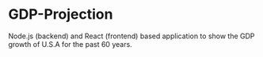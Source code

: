# GDP-Projection
Node.js (backend) and React (frontend) based application to show the GDP growth of U.S.A for the past 60 years.
